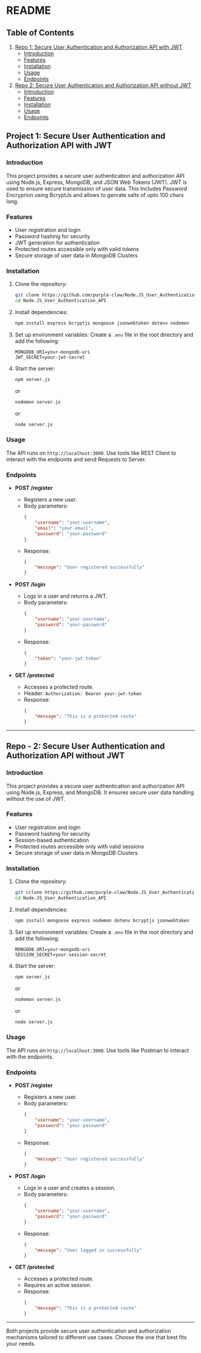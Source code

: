 # README

## Table of Contents
1. [Repo 1: Secure User Authentication and Authorization API with JWT](#project-1)
    - [Introduction](#introduction-1)
    - [Features](#features-1)
    - [Installation](#installation-1)
    - [Usage](#usage-1)
    - [Endpoints](#endpoints-1)
2. [Repo 2: Secure User Authentication and Authorization API without JWT](#project-2)
    - [Introduction](#introduction-2)
    - [Features](#features-2)
    - [Installation](#installation-2)
    - [Usage](#usage-2)
    - [Endpoints](#endpoints-2)

## Project 1: Secure User Authentication and Authorization API with JWT

### Introduction

This project provides a secure user authentication and authorization API using Node.js, Express, MongoDB, and JSON Web Tokens (JWT). JWT is used to ensure secure transmission of user data.
This Includes Password Encryprion using BcryptJs and allows to genrate salts of upto 100 chars long.

### Features

- User registration and login
- Password hashing for security
- JWT generation for authentication
- Protected routes accessible only with valid tokens
- Secure storage of user data in MongoDB Clusters

### Installation

1. Clone the repository:
    ```bash
    git clone https://github.com/purple-claw/Node.JS_User_Authentication_API.git
    cd Node.JS_User_Authentication_API
    ```
2. Install dependencies:
    ```bash
    npm install express bcryptjs mongoose jsonwebtoken dotenv nodemon
    ```
3. Set up environment variables:
    Create a `.env` file in the root directory and add the following:
    ```
    MONGODB_URI=your-mongodb-uri
    JWT_SECRET=your-jwt-secret
    ```

4. Start the server:
    ```bash
    npm server.js
    ```
    or
   ```bash
   nodemon server.js
   ```
   or
   ```bash
   node server.js
   ```

### Usage

The API runs on `http://localhost:3000`. Use tools like REST Client to interact with the endpoints and send Requests to Server.

### Endpoints

- **POST /register**
    - Registers a new user.
    - Body parameters:
        ```json
        {
            "username": "your-username",
            "email": "your-email",
            "password": "your-password"
        }
        ```
    - Response:
        ```json
        {
            "message": "User registered successfully"
        }
        ```

- **POST /login**
    - Logs in a user and returns a JWT.
    - Body parameters:
        ```json
        {
            "username": "your-username",
            "password": "your-password"
        }
        ```
    - Response:
        ```json
        {
            "token": "your-jwt-token"
        }
        ```

- **GET /protected**
    - Accesses a protected route.
    - Header: `Authorization: Bearer your-jwt-token`
    - Response:
        ```json
        {
            "message": "This is a protected route"
        }
        ```

---

## Repo - 2: Secure User Authentication and Authorization API without JWT

### Introduction

This project provides a secure user authentication and authorization API using Node.js, Express, and MongoDB. It ensures secure user data handling without the use of JWT.

### Features

- User registration and login
- Password hashing for security
- Session-based authentication
- Protected routes accessible only with valid sessions
- Secure storage of user data in MongoDB Clusters

### Installation

1. Clone the repository:
    ```bash
    git cclone https://github.com/purple-claw/Node.JS_User_Authentication_API.git
    cd Node.JS_User_Authentication_API
    ```
2. Install dependencies:
    ```bash
    npm install mongoose express nodemon dotenv bcryptjs jsonwebtoken
    ```
3. Set up environment variables:
    Create a `.env` file in the root directory and add the following:
    ```
    MONGODB_URI=your-mongodb-uri
    SESSION_SECRET=your-session-secret
    ```

4. Start the server:
    ```bash
    npm server.js
    ```
    or
   ```bash
   nodemon server.js
   ```
   or
   ```bash
   node server.js
   ```

### Usage

The API runs on `http://localhost:3000`. Use tools like Postman to interact with the endpoints.

### Endpoints

- **POST /register**
    - Registers a new user.
    - Body parameters:
        ```json
        {
            "username": "your-username",
            "password": "your-password"
        }
        ```
    - Response:
        ```json
        {
            "message": "User registered successfully"
        }
        ```

- **POST /login**
    - Logs in a user and creates a session.
    - Body parameters:
        ```json
        {
            "username": "your-username",
            "password": "your-password"
        }
        ```
    - Response:
        ```json
        {
            "message": "User logged in successfully"
        }
        ```

- **GET /protected**
    - Accesses a protected route.
    - Requires an active session.
    - Response:
        ```json
        {
            "message": "This is a protected route"
        }
        ```

---

Both projects provide secure user authentication and authorization mechanisms tailored to different use cases. Choose the one that best fits your needs.
